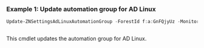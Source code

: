 ### Example 1: Update automation group for AD Linux
```powershell
Update-ZNSettingsAdLinuxAutomationGroup -ForestId f:a:GnFQjyUz -MonitoredGroupId b:110003
```

```output

```

This cmdlet updates the automation group for AD Linux.
